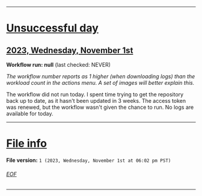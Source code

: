 
***

# [Unsuccessful day](#Unsuccessful-day)

## [2023, Wednesday, November 1st](#2023-Wednesday-November-1st)

**Workflow run: null** (last checked: NEVER)

_The workflow number reports as 1 higher (when downloading logs) than the workload count in the actions menu. A set of images will better explain this._

The workflow did not run today. I spent time trying to get the repository back up to date, as it hasn't been updated in 3 weeks. The access token was renewed, but the workflow wasn't given the chance to run. No logs are available for today.

***

# [File info](#File-info)

**File version:** `1 (2023, Wednesday, November 1st at 06:02 pm PST)`

###### [EOF](#EOF)

***
